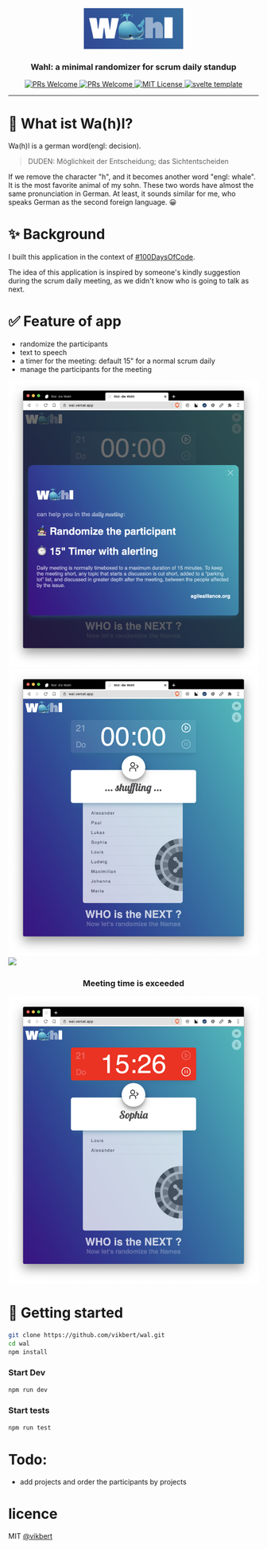 <div align="center">
  <img src="./public/images/logo.png" width="200" alt="wal" />
  <h3>Wahl: a minimal randomizer for scrum daily standup</h3>
  <p>
    <a href="#">
      <img src="https://img.shields.io/badge/PRs-Welcome-brightgreen.svg?style=flat-square" alt="PRs Welcome">
    </a>
    <a href="#">
      <img src="https://img.shields.io/badge/Powered-svelte.js-red.svg?style=flat-square" alt="PRs Welcome">
    </a>
    <a href="#">
      <img src="https://img.shields.io/badge/License-MIT-brightgreen.svg?style=flat-square" alt="MIT License">
    </a>
    <a href="https://github.com/vikbert/sests">
      <img src="https://img.shields.io/badge/Template-vikbert/sests-red.svg?style=flat-square" alt="svelte template">
    </a>
  </p>
</div>

---

# 🐳 What ist Wa(h)l?

Wa(h)l is a german word(engl: decision).
> DUDEN: Möglichkeit der Entscheidung; das Sichtentscheiden

If we remove the character "h", and it becomes another word "engl: whale". It is the most favorite animal of my sohn. These two words have almost the same pronunciation in German. At least, it sounds similar for me, who speaks German as the second foreign language. 😀


# ✨ Background
I built this application in the context of [#100DaysOfCode](https://www.100daysofcode.com/).

The idea of this application is inspired by someone's kindly suggestion during the scrum daily meeting, as we didn't know who is going to talk as next.

# ✅ Feature of app
- randomize the participants 
- text to speech
- a timer for the meeting: default 15" for a normal scrum daily
- manage the participants for the meeting

![](./public/images/wal0.png)
![](./public/images/wal1.png)
![](./public/images/wal2.png)

<div align="center">
  <h3>Meeting time is exceeded</h3>  
</div>

![](./public/images/wal3.png)

# 🚀 Getting started
```bash
git clone https://github.com/vikbert/wal.git
cd wal
npm install
```

### Start Dev
```bash
npm run dev
```

### Start tests
```bash
npm run test 
```

# Todo:
- add projects and order the participants by projects

# licence

MIT [@vikbert](https://vikbert.github.io/)
